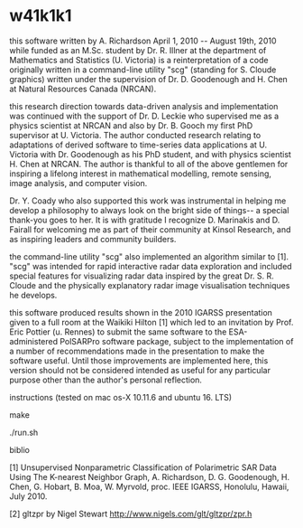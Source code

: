 # w41k1k1

this software written by A. Richardson April 1, 2010 -- August 19th, 2010 while funded as an M.Sc. student by Dr. R. Illner at the department of Mathematics and Statistics (U. Victoria) is a reinterpretation of a code originally written in a command-line utility "scg" (standing for S. Cloude graphics) written under the supervision of Dr. D. Goodenough and H. Chen at Natural Resources Canada (NRCAN). 

this research direction towards data-driven analysis and implementation was continued with the support of Dr. D. Leckie who supervised me as a physics scientist at NRCAN and also by Dr. B. Gooch my first PhD supervisor at U. Victoria. The author conducted research relating to adaptations of derived software to time-series data applications at U. Victoria with Dr. Goodenough as his PhD student, and with physics scientist H. Chen at NRCAN. The author is thankful to all of the above gentlemen for inspiring a lifelong interest in mathematical modelling, remote sensing, image analysis, and computer vision. 

Dr. Y. Coady who also supported this work was instrumental in helping me develop a philosophy to always look on the bright side of things-- a special thank-you goes to her. It is with gratitude I recognize D. Marinakis and D. Fairall for welcoming me as part of their community at Kinsol Research, and as inspiring leaders and community builders.

the command-line utility "scg" also implemented an algorithm similar to [1]. "scg" was intended for rapid interactive radar data exploration and included special features for visualizing radar data inspired by the great Dr. S. R. Cloude and the physically explanatory radar image visualisation techniques he develops.

this software produced results shown in the 2010 IGARSS presentation given to a full room at the Waikiki Hilton [1] which led to an invitation by Prof. Eric Pottier (u. Rennes) to submit the same software to the ESA-administered PolSARPro software package, subject to the implementation of a number of recommendations made in the presentation to make the software useful. Until those improvements are implemented here, this version should not be considered intended as useful for any particular purpose other than the author's personal reflection. 

instructions (tested on mac os-X 10.11.6 and ubuntu 16. LTS) 

  make 
  
  ./run.sh 

biblio

[1] Unsupervised Nonparametric Classification of Polarimetric SAR Data Using The K-nearest Neighbor Graph, A. Richardson, D. G. Goodenough, H. Chen, G. Hobart, B. Moa, W. Myrvold, proc. IEEE IGARSS, Honolulu, Hawaii, July 2010.

[2] gltzpr by Nigel Stewart http://www.nigels.com/glt/gltzpr/zpr.h
